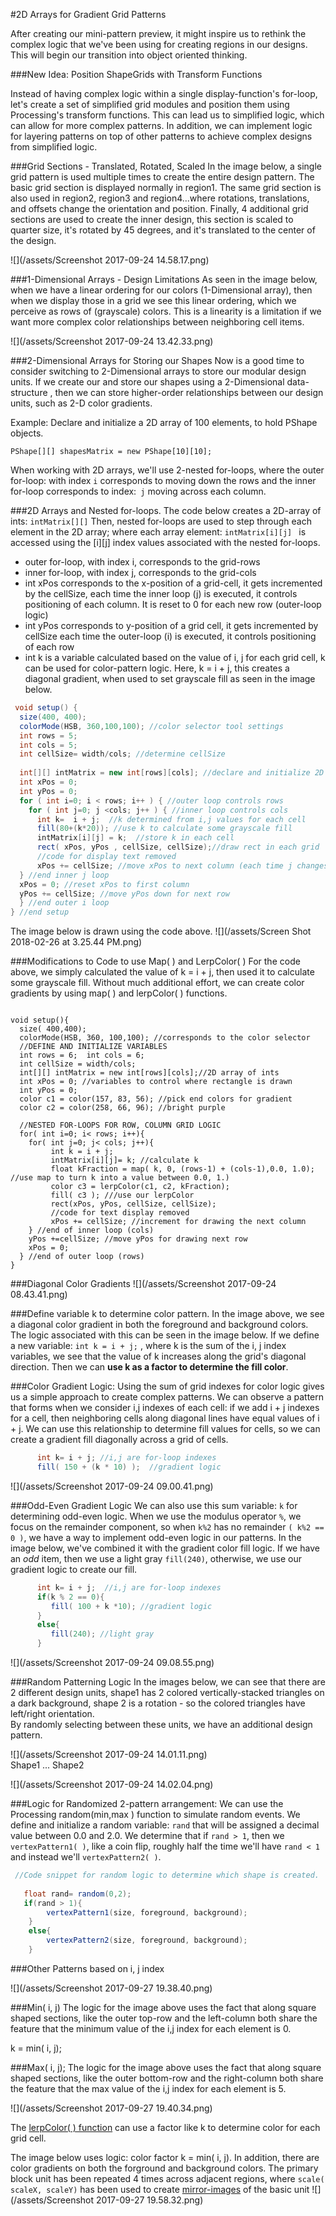#2D Arrays for Gradient Grid Patterns

After creating our mini-pattern preview, it might inspire us to rethink the complex logic that we've been using for creating regions in our designs. This will begin our transition into object oriented thinking.

###New Idea: Position ShapeGrids with Transform Functions 

Instead of having complex logic within a single display-function's for-loop, let's create a set of simplified grid modules and position them using Processing's transform functions.  This can lead us to simplified logic, which can allow for more complex patterns.  In addition, we can implement logic for layering patterns on top of other patterns to achieve complex designs from simplified logic.  

###Grid Sections - Translated, Rotated, Scaled
In the image below, a single grid pattern is used multiple times to create the entire design pattern. The basic grid section is displayed normally in region1.  The same grid section is also used in region2, region3 and region4...where rotations, translations, and offsets change the orientation and position.  Finally, 4 additional grid sections are used to create the inner design, this section is scaled to quarter size, it's rotated by 45 degrees, and it's translated to the center of the design.

![](/assets/Screenshot 2017-09-24 14.58.17.png)

###1-Dimensional Arrays - Design Limitations
As seen in the image below, when we have a linear ordering for our colors (1-Dimensional array), then when we display those in a grid we see this linear ordering, which we perceive as rows of (grayscale) colors. This is a linearity is a limitation if we want more complex color relationships between neighboring cell items.


![](/assets/Screenshot 2017-09-24 13.42.33.png)


###2-Dimensional Arrays for Storing our Shapes
Now is a good time to consider switching to 2-Dimensional arrays to store our modular design units. 
If we create our and store our shapes using a 2-Dimensional data-structure , then we can store higher-order relationships between our design units, such as 2-D color gradients. 

Example:  Declare and initialize a 2D array of 100 elements, to hold PShape objects.

`PShape[][] shapesMatrix = new PShape[10][10];`

When working with 2D arrays, we'll use 2-nested for-loops, where the outer for-loop: with index `i` corresponds to moving down the rows and the inner for-loop corresponds to index:` j` moving across each column. 

###2D Arrays and Nested for-loops.
The code below creates a 2D-array of ints:  `intMatrix[][]`
Then, nested for-loops are used to step through each element in the 2D array; where each array element: `intMatrix[i][j] ` is accessed using the [i][j] index values associated with the nested for-loops. 

- outer for-loop, with index i, corresponds to the grid-rows
- inner for-loop, with index j, corresponds to the grid-cols
- int xPos corresponds to the x-position of a grid-cell, it gets incremented by the cellSize, each time the inner loop (j) is executed, it controls positioning of each column.  It is reset to 0 for each new row (outer-loop logic)
- int yPos corresponds to y-position of a grid cell, it gets incremented by cellSize each time the outer-loop (i) is executed, it controls positioning of each row 
- int k is a variable calculated based on the value of i, j for each grid cell, k can be used for color-pattern logic. Here, k = i + j, this creates a diagonal gradient, when used to set grayscale fill as seen in the image below.



```java
 void setup() {
  size(400, 400);
  colorMode(HSB, 360,100,100); //color selector tool settings
  int rows = 5;
  int cols = 5;
  int cellSize= width/cols; //determine cellSize
  
  int[][] intMatrix = new int[rows][cols]; //declare and initialize 2D integer array
  int xPos = 0;
  int yPos = 0;
  for ( int i=0; i < rows; i++ ) { //outer loop controls rows
    for ( int j=0; j <cols; j++ ) { //inner loop controls cols
      int k=  i + j;  //k determined from i,j values for each cell
      fill(80+(k*20)); //use k to calculate some grayscale fill
      intMatrix[i][j] = k;  //store k in each cell
      rect( xPos, yPos , cellSize, cellSize);//draw rect in each grid
      //code for display text removed
      xPos += cellSize; //move xPos to next column (each time j changes)
  } //end inner j loop
  xPos = 0; //reset xPos to first column
  yPos += cellSize; //move yPos down for next row
  } //end outer i loop
} //end setup


```
The image below is drawn using the code above. 
![](/assets/Screen Shot 2018-02-26 at 3.25.44 PM.png)

###Modifications to Code to use Map( ) and LerpColor( )
For the code above, we simply calculated the value of k = i + j, then used it to calculate some grayscale fill.  Without much additional effort, we can create color gradients by using map( ) and lerpColor( ) functions.  


```

void setup(){
  size( 400,400);
  colorMode(HSB, 360, 100,100); //corresponds to the color selector
  //DEFINE AND INITIALIZE VARIABLES
  int rows = 6;  int cols = 6;
  int cellSize = width/cols;
  int[][] intMatrix = new int[rows][cols];//2D array of ints
  int xPos = 0; //variables to control where rectangle is drawn
  int yPos = 0;
  color c1 = color(157, 83, 56); //pick end colors for gradient 
  color c2 = color(258, 66, 96); //bright purple
  
  //NESTED FOR-LOOPS FOR ROW, COLUMN GRID LOGIC
  for( int i=0; i< rows; i++){
    for( int j=0; j< cols; j++){
         int k = i + j;
         intMatrix[i][j]= k; //calculate k
         float kFraction = map( k, 0, (rows-1) + (cols-1),0.0, 1.0);  //use map to turn k into a value between 0.0, 1.)
         color c3 = lerpColor(c1, c2, kFraction);
         fill( c3 ); ///use our lerpColor
         rect(xPos, yPos, cellSize, cellSize);
         //code for text display removed
         xPos += cellSize; //increment for drawing the next column
    } //end of inner loop (cols)
    yPos +=cellSize; //move yPos for drawing next row
    xPos = 0;
  } //end of outer loop (rows) 
}

```




###Diagonal Color Gradients
![](/assets/Screenshot 2017-09-24 08.43.41.png) 

###Define variable k to determine color pattern.
In the image above, we see a diagonal color gradient in both the foreground and background colors. The logic associated with this can be seen in the image below.  If we define a new variable: `int k = i + j;` , where k is the sum of the i, j index variables, we see that the value of k increases along the grid's diagonal direction.  Then we can **use k as a factor to determine the fill color**. 

###Color Gradient Logic:
Using the sum of grid indexes for color logic gives us a simple approach to create complex patterns.  We can observe a pattern that forms when we consider i,j indexes of each cell:  if we add i + j indexes for a cell, then neighboring cells along diagonal lines have equal values of i + j.  We can use this relationship to determine fill values for cells, so we can create a gradient fill diagonally across a grid of cells.  
    

```java
      int k= i + j; //i,j are for-loop indexes
      fill( 150 + (k * 10) );  //gradient logic
```

![](/assets/Screenshot 2017-09-24 09.00.41.png)

###Odd-Even Gradient Logic
We can also use this sum variable: `k` for determining odd-even logic.  When we use the modulus operator `%`, we focus on the remainder component, so when `k%2` has no remainder `( k%2 == 0 )`, we have a way to implement odd-even logic in our patterns. In the image below, we've combined it with the gradient color fill logic. If we  have an _odd_ item, then we use a light gray `fill(240)`, otherwise, we use our gradient logic to create our fill.

```java
      int k= i + j;  //i,j are for-loop indexes
      if(k % 2 == 0){
         fill( 100 + k *10); //gradient logic
      }
      else{
         fill(240); //light gray
      }
```


![](/assets/Screenshot 2017-09-24 09.08.55.png)


###Random Patterning Logic 
In the images below, we can see that there are 2 different design units, shape1 has 2 colored vertically-stacked triangles on a dark background, shape 2 is a rotation - so the colored triangles have left/right orientation.  
By randomly selecting between these units, we have an additional design pattern. 

![](/assets/Screenshot 2017-09-24 14.01.11.png)  
Shape1  ... Shape2

![](/assets/Screenshot 2017-09-24 14.02.04.png)

###Logic for Randomized 2-pattern arrangement:
We can use the Processing random(min,max ) function to simulate random events. We define and initialize a random variable: `rand` that will be assigned a decimal value between 0.0 and 2.0.   We determine that if `rand > 1`, then we `vertexPattern1( )`, like a coin flip, roughly half the time we'll have `rand < 1` and instead we'll `vertexPattern2( )`.  
          

```java
 //Code snippet for random logic to determine which shape is created.
          
   float rand= random(0,2); 
   if(rand > 1){
        vertexPattern1(size, foreground, background);
    }
    else{
        vertexPattern2(size, foreground, background); 
    }

```

###Other Patterns based on i, j index

![](/assets/Screenshot 2017-09-27 19.38.40.png)

###Min( i, j)
The logic for the image above uses the fact that along square shaped sections, like the outer top-row and the left-column both share the feature that the minimum value of the i,j index for each element is 0.

 k = min( i, j); 
 
 ###Max( i, j);
The logic for the image above uses the fact that along square shaped sections, like the outer bottom-row and the right-column both share the feature that the max value of the i,j index for each element is 5.
 
![](/assets/Screenshot 2017-09-27 19.40.34.png)  
 
 The [lerpColor( ) function](https://kdoore.gitbooks.io/cs1335/content/lerpcolor-and-map.html) can use a factor like k to determine color for each grid cell. 

The image below uses logic:  color factor k = min( i, j).  In addition, there are color gradients on both the forground and background colors.  The primary block unit has been repeated 4 times across adjacent regions, where  `scale( scaleX, scaleY)` has been used to create [mirror-images](https://kdoore.gitbooks.io/cs1335/content/transforms-for-position-rotation-scale-of-shapematrix-elements.html) of the basic unit 
![](/assets/Screenshot 2017-09-27 19.58.32.png)





